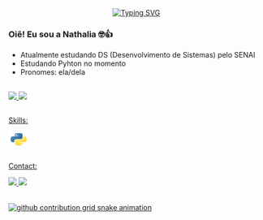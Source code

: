 <div align="center">
  <a href="https://git.io/typing-svg">
    <img src="https://readme-typing-svg.demolab.com?font=Fira+Code&weight=500&size=22&pause=1000&color=C501E2&center=true&vCenter=true&random=false&width=524&lines=%E2%8A%B9+Sejam+Bem+Vindos+!+%CB%99%E1%B5%95%CB%99+%E2%8A%B9+" alt="Typing SVG">
  </a>
</div>

### Oiê! Eu sou a Nathalia 🤓👍

- Atualmente estudando DS (Desenvolvimento de Sistemas) pelo SENAI
- Estudando Pyhton no momento
- Pronomes: ela/dela
##
<div>
  <a href="https://github.com/Nathhy21/">
    <img height="160em" src="https://github-readme-stats.vercel.app/api?username=Nathyy21&show_icons=true&hide=contribs,prs&cache_seconds=86400&theme=radical"/>
    <img height= "120em" src="https://github-readme-stats.vercel.app/api/top-langs/?username=Nathyy21&layout=compact&langs_count=168&theme=radical"/>
<div>
    
##
Skills:
 <div>
   <img align="center" alt="Nathhy21-Python" height="30" width="40" src="https://raw.githubusercontent.com/devicons/devicon/master/icons/python/python-original.svg">

##
Contact:
<div>
  <a href = "mailto:nathbarodrigues25@gmail.com"><img src="https://img.shields.io/badge/Gmail-D14836?style=for-the-badge&logo=gmail&logoColor=white">
  <a href ="nath_4lia"><img src="https://img.shields.io/badge/Instagram-E4405F?style=for-the-badge&logo=instagram&logoColor=white">

</div>
  
##
<picture align="center">
  <source media="(prefers-color-scheme: dark)" srcset="https://raw.githubusercontent.com/Nathyy21/Nathyy21/output/github-contribution-grid-snake-dark.svg">
  <source media="(prefers-color-scheme: light)" srcset="https://raw.githubusercontent.com/Nathyy21/Nathyy21/output/github-contribution-grid-snake-dark.svg">
  <img align="center" alt="github contribution grid snake animation" src="https://raw.githubusercontent.com/Nathyy21/Nathyy21/output/github-contribution-grid-snake.svg">
</picture>
